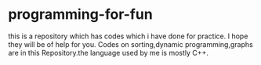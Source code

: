 # programming-for-fun
this is a repository which has codes which i have done for practice. I hope they will be of help for you. Codes on sorting,dynamic programming,graphs are in this Repository.the language used by me is mostly C++.
